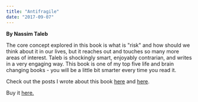 ```yaml
---
title: "Antifragile"
date: "2017-09-07"
---
```


**By Nassim Taleb**

The core concept explored in this book is what is "risk" and how should we think about it in our lives, but it reaches out and touches so many more areas of interest. Taleb is shockingly smart, enjoyably contrarian, and writes in a very engaging way. This book is one of my top five life and brain changing books - you will be a little bit smarter every time you read it.

Check out the posts I wrote about this book [here](https://www.jeffrussellcoaching.com/coaching-blog/2017/6/9/rethinking-risk-with-antifragile) and [here](https://www.jeffrussellcoaching.com/coaching-blog/2017/6/16/fragility-robustness-and-antifragility).

Buy it [here.](https://smile.amazon.com/Antifragile-Things-That-Disorder-Incerto-ebook/dp/B0083DJWGO/ref=sr_1_1?s=digital-text&ie=UTF8&qid=1507240948&sr=1-1&keywords=antifragile)
